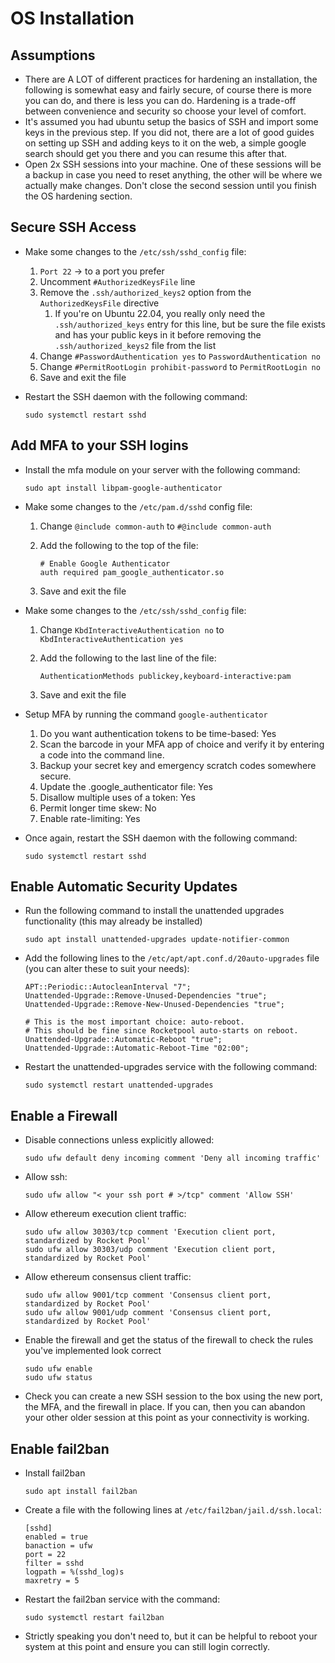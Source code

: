 # OS Installation

## Assumptions

- There are A LOT of different practices for hardening an installation, the following is somewhat easy and fairly secure, of course there is more you can do, and there is less you can do. Hardening is a trade-off between convenience and security so choose your level of comfort.
- It's assumed you had ubuntu setup the basics of SSH and import some keys in the previous step. If you did not, there are a lot of good guides on setting up SSH and adding keys to it on the web, a simple google search should get you there and you can resume this after that.
- Open 2x SSH sessions into your machine. One of these sessions will be a backup in case you need to reset anything, the other will be where we actually make changes. Don't close the second session until you finish the OS hardening section.

## Secure SSH Access

- Make some changes to the `/etc/ssh/sshd_config` file:

  1. `Port 22` -> to a port you prefer
  2. Uncomment `#AuthorizedKeysFile` line
  3. Remove the `.ssh/authorized_keys2` option from the `AuthorizedKeysFile` directive
      1. If you're on Ubuntu 22.04, you really only need the `.ssh/authorized_keys` entry for this line, but be sure the file exists and has your public keys in it before removing the `.ssh/authorized_keys2` file from the list
  4. Change `#PasswordAuthentication yes` to `PasswordAuthentication no`
  5. Change `#PermitRootLogin prohibit-password` to `PermitRootLogin no`
  6. Save and exit the file

- Restart the SSH daemon with the following command:

     ```text
     sudo systemctl restart sshd
     ```

## Add MFA to your SSH logins

- Install the mfa module on your server with the following command:

  ```text
  sudo apt install libpam-google-authenticator
  ```

- Make some changes to the `/etc/pam.d/sshd` config file:

  1. Change `@include common-auth` to `#@include common-auth`
  2. Add the following to the top of the file:

      ```text
      # Enable Google Authenticator
      auth required pam_google_authenticator.so
      ```

  3. Save and exit the file

- Make some changes to the `/etc/ssh/sshd_config` file:

  1. Change `KbdInteractiveAuthentication no` to `KbdInteractiveAuthentication yes`
  2. Add the following to the last line of the file:

      ```text
      AuthenticationMethods publickey,keyboard-interactive:pam
      ```

  3. Save and exit the file

- Setup MFA by running the command `google-authenticator`

  1. Do you want authentication tokens to be time-based: Yes
  2. Scan the barcode in your MFA app of choice and verify it by entering a code into the command line.
  3. Backup your secret key and emergency scratch codes somewhere secure.
  4. Update the .google_authenticator file: Yes
  5. Disallow multiple uses of a token: Yes
  6. Permit longer time skew: No
  7. Enable rate-limiting: Yes

- Once again, restart the SSH daemon with the following command:

     ```text
     sudo systemctl restart sshd
     ```

## Enable Automatic Security Updates

- Run the following command to install the unattended upgrades functionality (this may already be installed)

  ```text
  sudo apt install unattended-upgrades update-notifier-common
  ```

- Add the following lines to the `/etc/apt/apt.conf.d/20auto-upgrades` file (you can alter these to suit your needs):

    ```text
    APT::Periodic::AutocleanInterval "7";
    Unattended-Upgrade::Remove-Unused-Dependencies "true";
    Unattended-Upgrade::Remove-New-Unused-Dependencies "true";
    
    # This is the most important choice: auto-reboot.
    # This should be fine since Rocketpool auto-starts on reboot.
    Unattended-Upgrade::Automatic-Reboot "true";
    Unattended-Upgrade::Automatic-Reboot-Time "02:00";
    ```

- Restart the unattended-upgrades service with the following command:

    ```text
    sudo systemctl restart unattended-upgrades
    ```

## Enable a Firewall

- Disable connections unless explicitly allowed:

    ```text
    sudo ufw default deny incoming comment 'Deny all incoming traffic'
    ```

- Allow ssh:

    ```text
    sudo ufw allow "< your ssh port # >/tcp" comment 'Allow SSH'
    ```

- Allow ethereum execution client traffic:

    ```text
    sudo ufw allow 30303/tcp comment 'Execution client port, standardized by Rocket Pool'
    sudo ufw allow 30303/udp comment 'Execution client port, standardized by Rocket Pool'
    ```

- Allow ethereum consensus client traffic:

    ```text
    sudo ufw allow 9001/tcp comment 'Consensus client port, standardized by Rocket Pool'
    sudo ufw allow 9001/udp comment 'Consensus client port, standardized by Rocket Pool'
    ```

- Enable the firewall and get the status of the firewall to check the rules you've implemented look correct

    ```text
    sudo ufw enable
    sudo ufw status
    ```

- Check you can create a new SSH session to the box using the new port, the MFA, and the firewall in place. If you can, then you can abandon your other older session at this point as your connectivity is working.

## Enable fail2ban

- Install fail2ban

    ```text
    sudo apt install fail2ban
    ```

- Create a file with the following lines at `/etc/fail2ban/jail.d/ssh.local`:

    ```text
    [sshd]
    enabled = true
    banaction = ufw
    port = 22
    filter = sshd
    logpath = %(sshd_log)s
    maxretry = 5
    ```

- Restart the fail2ban service with the command:

    ```text
    sudo systemctl restart fail2ban
    ```

- Strictly speaking you don't need to, but it can be helpful to reboot your system at this point and ensure you can still login correctly.
